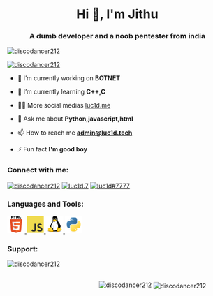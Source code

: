<h1 align="center">Hi 👋, I'm Jithu</h1>
<h3 align="center">A dumb developer and a noob pentester from india</h3>

<p align="left"> <img src="https://komarev.com/ghpvc/?username=discodancer212&label=Profile%20views&color=0e75b6&style=flat" alt="discodancer212" /> </p>

<p align="left"> <a href="https://github.com/ryo-ma/github-profile-trophy"><img src="https://github-profile-trophy.vercel.app/?username=discodancer212" alt="discodancer212" /></a> </p>

- 🔭 I’m currently working on **BOTNET**

- 🌱 I’m currently learning **C++,C**

- 👨‍💻 More social medias [luc1d.me](luc1d.me)

- 💬 Ask me about **Python,javascript,html**

- 📫 How to reach me **admin@luc1d.tech**

- ⚡ Fun fact **I'm good boy**

<h3 align="left">Connect with me:</h3>
<p align="left">
<a href="https://twitter.com/discodancer212" target="blank"><img align="center" src="https://cdn.jsdelivr.net/npm/simple-icons@3.0.1/icons/twitter.svg" alt="discodancer212" height="30" width="40" /></a>
<a href="https://instagram.com/luc1d.7" target="blank"><img align="center" src="https://cdn.jsdelivr.net/npm/simple-icons@3.0.1/icons/instagram.svg" alt="luc1d.7" height="30" width="40" /></a>
<a href="https://discord.gg/luc1d#7777" target="blank"><img align="center" src="https://cdn.jsdelivr.net/npm/simple-icons@3.0.1/icons/discord.svg" alt="luc1d#7777" height="30" width="40" /></a>
</p>

<h3 align="left">Languages and Tools:</h3>
<p align="left"> <a href="https://www.w3.org/html/" target="_blank"> <img src="https://raw.githubusercontent.com/devicons/devicon/master/icons/html5/html5-original-wordmark.svg" alt="html5" width="40" height="40"/> </a> <a href="https://developer.mozilla.org/en-US/docs/Web/JavaScript" target="_blank"> <img src="https://raw.githubusercontent.com/devicons/devicon/master/icons/javascript/javascript-original.svg" alt="javascript" width="40" height="40"/> </a> <a href="https://www.linux.org/" target="_blank"> <img src="https://raw.githubusercontent.com/devicons/devicon/master/icons/linux/linux-original.svg" alt="linux" width="40" height="40"/> </a> <a href="https://www.python.org" target="_blank"> <img src="https://raw.githubusercontent.com/devicons/devicon/master/icons/python/python-original.svg" alt="python" width="40" height="40"/> </a> </p>

<h3 align="left">Support:</h3>
<p><a href="https://www.buymeacoffee.com/discodancer212"> <img align="left" src="https://cdn.buymeacoffee.com/buttons/v2/default-yellow.png" height="50" width="210" alt="discodancer212" /></a></p><br><br>

<p><img align="left" src="https://github-readme-stats.vercel.app/api/top-langs?username=discodancer212&show_icons=true&locale=en&layout=compact" alt="discodancer212" /></p>

<p>&nbsp;<img align="center" src="https://github-readme-stats.vercel.app/api?username=discodancer212&show_icons=true&locale=en" alt="discodancer212" /></p>
